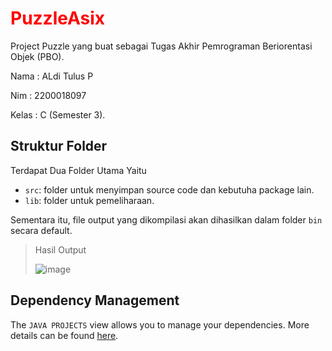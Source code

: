 <h1 style="color : red">PuzzleAsix</h1>

Project Puzzle yang buat sebagai Tugas Akhir Pemrograman Beriorentasi Objek (PBO).

Nama   : ALdi Tulus P

Nim    : 2200018097

Kelas  : C (Semester 3).

## Struktur Folder

Terdapat Dua Folder Utama Yaitu

- `src`: folder untuk menyimpan source code dan kebutuha package lain.
- `lib`: folder untuk pemeliharaan.

Sementara itu, file output yang dikompilasi akan dihasilkan dalam folder `bin` secara default.
> Hasil Output
> 
> ![image](https://github.com/littleboy12/PuzzleASix/assets/75067698/23fe0cd6-1bee-4c37-bcc9-c062cff1a14e)


## Dependency Management

The `JAVA PROJECTS` view allows you to manage your dependencies. More details can be found [here](https://github.com/microsoft/vscode-java-dependency#manage-dependencies).
